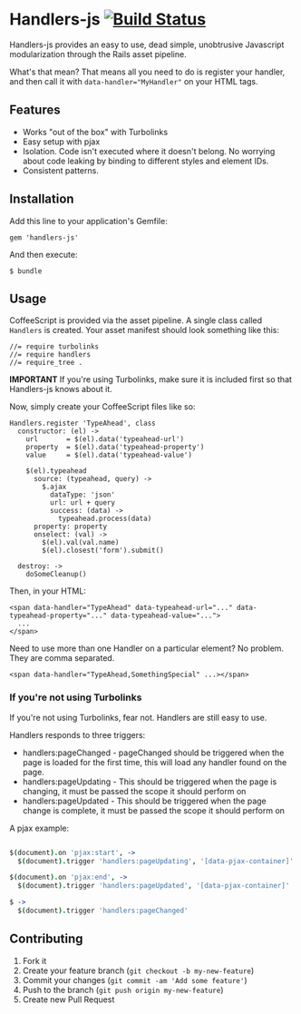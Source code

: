 # Handlers-js [![Build Status](https://travis-ci.org/erichmenge/handlers-js.png?branch=master)](https://travis-ci.org/erichmenge/handlers-js)

Handlers-js provides an easy to use, dead simple, unobtrusive Javascript modularization through the Rails asset pipeline.

What's that mean? That means all you need to do is register your handler, and then call it with `data-handler="MyHandler"` on your HTML tags.

## Features

* Works "out of the box" with Turbolinks
* Easy setup with pjax
* Isolation. Code isn't executed where it doesn't belong. No worrying about code leaking by binding to different styles and element IDs.
* Consistent patterns.

## Installation

Add this line to your application's Gemfile:

    gem 'handlers-js'

And then execute:

    $ bundle

## Usage

CoffeeScript is provided via the asset pipeline. A single class called `Handlers` is created.
Your asset manifest should look something like this:

```
//= require turbolinks
//= require handlers
//= require_tree .
```

**IMPORTANT** If you're using Turbolinks, make sure it is included first so that Handlers-js knows about it.

Now, simply create your CoffeeScript files like so:

```
Handlers.register 'TypeAhead', class
  constructor: (el) ->
    url       = $(el).data('typeahead-url')
    property  = $(el).data('typeahead-property')
    value     = $(el).data('typeahead-value')

    $(el).typeahead
      source: (typeahead, query) ->
        $.ajax
          dataType: 'json'
          url: url + query
          success: (data) ->
            typeahead.process(data)
      property: property
      onselect: (val) ->
        $(el).val(val.name)
        $(el).closest('form').submit()

  destroy: ->
    doSomeCleanup()
```

Then, in your HTML:

```
<span data-handler="TypeAhead" data-typeahead-url="..." data-typeahead-property="..." data-typeahead-value="...">
  ...
</span>
```

Need to use more than one Handler on a particular element? No problem. They are comma separated.

```
<span data-handler="TypeAhead,SomethingSpecial" ...></span>
```

### If you're not using Turbolinks

If you're not using Turbolinks, fear not. Handlers are still easy to use.

Handlers responds to three triggers:

* handlers:pageChanged  - pageChanged should be triggered when the page is loaded for the first time, this will load any handler found on the page.
* handlers:pageUpdating - This should be triggered when the page is changing, it must be passed the scope it should perform on
* handlers:pageUpdated  - This should be triggered when the page change is complete, it must be passed the scope it should perform on

A pjax example:

``` main.coffee

$(document).on 'pjax:start', ->
  $(document).trigger 'handlers:pageUpdating', '[data-pjax-container]'

$(document).on 'pjax:end', ->
  $(document).trigger 'handlers:pageUpdated', '[data-pjax-container]'

$ ->
  $(document).trigger 'handlers:pageChanged'
```


## Contributing

1. Fork it
2. Create your feature branch (`git checkout -b my-new-feature`)
3. Commit your changes (`git commit -am 'Add some feature'`)
4. Push to the branch (`git push origin my-new-feature`)
5. Create new Pull Request
